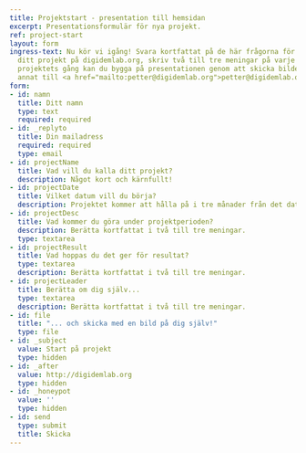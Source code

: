 ```yaml
---
title: Projektstart - presentation till hemsidan
excerpt: Presentationsformulär för nya projekt.
ref: project-start
layout: form
ingress-text: Nu kör vi igång! Svara kortfattat på de här frågorna för att presentera
  ditt projekt på digidemlab.org, skriv två till tre meningar på varje fråga. Under
  projektets gång kan du bygga på presentationen genom att skicka bilder, videor och
  annat till <a href="mailto:petter@digidemlab.org">petter@digidemlab.org</a>.
form:
- id: namn
  title: Ditt namn
  type: text
  required: required
- id: _replyto
  title: Din mailadress
  required: required
  type: email
- id: projectName
  title: Vad vill du kalla ditt projekt?
  description: Något kort och kärnfullt!
- id: projectDate
  title: Vilket datum vill du börja?
  description: Projektet kommer att hålla på i tre månader från det datumet.
- id: projectDesc
  title: Vad kommer du göra under projektperioden?
  description: Berätta kortfattat i två till tre meningar.
  type: textarea
- id: projectResult
  title: Vad hoppas du det ger för resultat?
  type: textarea
  description: Berätta kortfattat i två till tre meningar.
- id: projectLeader
  title: Berätta om dig själv...
  type: textarea
  description: Berätta kortfattat i två till tre meningar.
- id: file
  title: "... och skicka med en bild på dig själv!"
  type: file
- id: _subject
  value: Start på projekt
  type: hidden
- id: _after
  value: http://digidemlab.org
  type: hidden
- id: _honeypot
  value: ''
  type: hidden
- id: send
  type: submit
  title: Skicka
---
```


